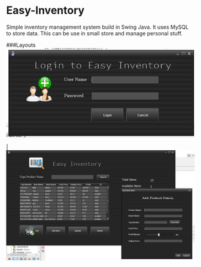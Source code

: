 # Easy-Inventory
Simple inventory management system build in Swing Java. It uses MySQL to store data. This can be use in small store and manage personal stuff.

###Layouts
![Main page](https://github.com/ureshan2011/Easy-Inventory/blob/master/imgs/Capture21.JPG)

| ![Login page](https://github.com/ureshan2011/Easy-Inventory/blob/master/imgs/Capture22.JPG) 
